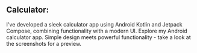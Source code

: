 ## Calculator:

I've developed a sleek calculator app using Android Kotlin and Jetpack Compose, combining functionality with a modern UI.
Explore my Android calculator app. Simple design meets powerful functionality - take a look at the screenshots for a preview.
